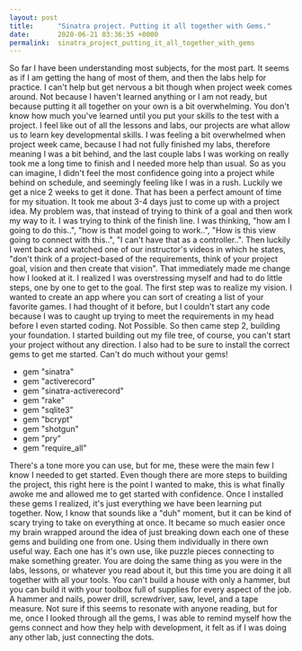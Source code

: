 ```yaml
---
layout: post
title:      "Sinatra project. Putting it all together with Gems."
date:       2020-06-21 03:36:35 +0000
permalink:  sinatra_project_putting_it_all_together_with_gems
---
```


So far I have been understanding most subjects, for the most part. It seems as if I am getting the hang of most of them, and then the labs help for practice. I can't help but get nervous a bit though when project week comes around. Not because I haven't learned anything or I am not ready, but because putting it all together on your own is a bit overwhelming. You don't know how much you've learned until you put your skills to the test with a project. I feel like out of all the lessons and labs, our projects are what allow us to learn key developmental skills.
	I was feeling a bit overwhelmed when project week came, because I had not fully finished my labs, therefore meaning I was a bit behind, and the last couple labs I was working on really took me a long time to finish and I needed more help than usual. So as you can imagine, I didn't feel the most confidence going into a project while behind on schedule, and seemingly feeling like I was in a rush. Luckily we get a nice 2 weeks to get it done. That has been a perfect amount of time for my situation.
	It took me about 3-4 days just to come up with a project idea. My problem was, that instead of trying to think of a goal and then work my way to it. I was trying to think of the finish line. I was thinking, "how am I going to do this..", "how is that model going to work..", "How is this view going to connect with this..", "I can't have that as a controller..". Then luckily I went back and watched one of our instructor's videos in which he states, "don't think of a project-based of the requirements, think of your project goal, vision and then create that vision". That immediately made me change how I looked at it.
	I realized I was overstressing myself and had to do little steps, one by one to get to the goal. The first step was to realize my vision. I wanted to create an app where you can sort of creating a list of your favorite games. I had thought of it before, but I couldn't start any code because I was to caught up trying to meet the requirements in my head before I even started coding. Not Possible.
	So then came step 2, building your foundation. I started building out my file tree, of course, you can't start your project without any direction. I also had to be sure to install the correct gems to get me started. Can't do much without your gems!

* gem "sinatra"
* gem "activerecord"
* gem "sinatra-activerecord"
* gem "rake"
* gem "sqlite3"
* gem "bcrypt"
* gem "shotgun"
* gem "pry"
* gem "require_all"

There's a tone more you can use, but for me, these were the main few I know I needed to get started. Even though there are more steps to building the project, this right here is the point I wanted to make, this is what finally awoke me and allowed me to get started with confidence.
	Once I installed these gems I realized, it's just everything we have been learning put together. Now, I know that sounds like a "duh" moment, but it can be kind of scary trying to take on everything at once. 
	It became so much easier once my brain wrapped around the idea of just breaking down each one of these gems and building one from one. Using them individually in there own useful way. Each one has it's own use, like puzzle pieces connecting to make something greater. You are doing the same thing as you were in the labs, lessons, or whatever you read about it, but this time you are doing it all together with all your tools.
	You can't build a house with only a hammer, but you can build it with your toolbox full of supplies for every aspect of the job. A hammer and nails, power drill, screwdriver, saw, level, and a tape measure.
	Not sure if this seems to resonate with anyone reading, but for me, once I looked through all the gems, I was able to remind myself how the gems connect and how they help with development, it felt as if I was doing any other lab, just connecting the dots.
